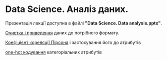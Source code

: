 # Data Science. Аналіз даних.

Презентація лекції доступна в файлі **"Data Science. Data analysis.pptx"**.

[Очистка і приведення](https://www.springboard.com/blog/data-wrangling/) даних до потрібного формату.

[Коефіцієнт кореляції Пірсона](https://www.statisticshowto.datasciencecentral.com/probability-and-statistics/correlation-coefficient-formula/) 
і застосування його до атрибутів

[one-hot кодування](https://hackernoon.com/what-is-one-hot-encoding-why-and-when-do-you-have-to-use-it-e3c6186d008f) категоріальних атрибутів 